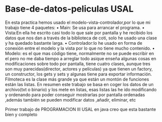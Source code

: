 # Base-de-datos-peliculas USAL
En esta practica hemos usado el modelo-vista-controlador,por lo que mi trabajo 
tiene 4 paquetes:
• Main: Se usa para arrancar el programa.
• Vista:En ella he escrito casi todo lo que sale por pantalla y he recibido 
los datos que nos dan a través de la biblioteca de coti, solo he usado 
una clase y ha quedado bastante larga.
• Controlador:lo he usado en forma de conexión entre el modelo y la vista 
por lo que no tiene mucho contenido.
• Modelo: es el que mas código tiene, normalmente no se puede escribir 
en el pero no me daba tiempo a arreglar todo asique enseña algunas 
cosas en modificaciones sobre todo por pantalla, tiene cuatro clases, 
aunque tres son muy parecidas(director, actores y películas) ya que 
tienen un factory, un constructor, los gets y sets y algunas tiene para 
exportar información. Filmoteca es la clase más grande ya que están un 
montón de funciones están las listas.
En resumen este trabajo se basa en coger los datos de un archivo(txt o 
binario) y los mete en listas, esas listas las he ido modificando y ordenando 
para poder conseguir mostrarlas por pantalla ordenadas ,además también
se pueden modificar datos ,añadir, eliminar, etc


Primer trabajo de PROGRAMACION III USAL en java creo que esta bastante bien y completo
